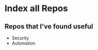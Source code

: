 # Index all Repos 

## Repos that I've found useful  

<ul> 
  <li>Security</li> 
  <li>Automation</li> 
 
</ul>
